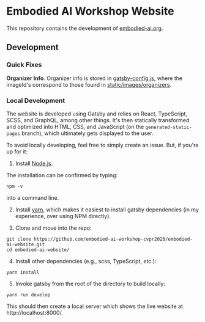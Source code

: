 # Embodied AI Workshop Website

This repository contains the development of [embodied-ai.org](https://embodied-ai.org/).

## Development

### Quick Fixes

**Organizer Info**. Organizer info is stored in [gatsby-config.js](https://github.com/embodied-ai-workshop-cvpr2020/website/blob/main/gatsby-config.js), where the imageId's correspond to those found in [static/images/organizers](https://github.com/embodied-ai-workshop-cvpr2020/website/tree/main/static/images/organizers).

### Local Development

The website is developed using Gatsby and relies on React, TypeScript, SCSS, and GraphQL, among other things. It's then statically transformed and optimized into HTML, CSS, and JavaScript (on the `generated-static-pages` branch), which ultimately gets displayed to the user.

To avoid locally developing, feel free to simply create an issue. But, if you're up for it:

1. Install [Node.js](https://www.npmjs.com/get-npm).

The installation can be confirmed by typing:

```
npm -v
```

into a command line.

2. Install [yarn](https://classic.yarnpkg.com/en/docs/install/#windows-stable), which makes it easiest to install gatsby dependencies (in my experience, over using NPM directly).

3. Clone and move into the repo:

```
git clone https://github.com/embodied-ai-workshop-cvpr2020/embodied-ai-website.git
cd embodied-ai-website/
```

4. Install other dependencies (e.g., scss, TypeScript, etc.):

```
yarn install
```

5. Invoke gatsby from the root of the directory to build locally:

```
yarn run develop
```

This should then create a local server which shows the live website at http://localhost:8000/.
